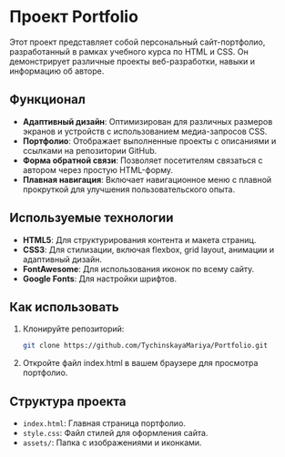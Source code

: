 # Проект Portfolio

Этот проект представляет собой персональный сайт-портфолио, разработанный в рамках учебного курса по HTML и CSS. Он демонстрирует различные проекты веб-разработки, навыки и информацию об авторе.

## Функционал

- **Адаптивный дизайн**: Оптимизирован для различных размеров экранов и устройств с использованием медиа-запросов CSS.
- **Портфолио**: Отображает выполненные проекты с описаниями и ссылками на репозитории GitHub.
- **Форма обратной связи**: Позволяет посетителям связаться с автором через простую HTML-форму.
- **Плавная навигация**: Включает навигационное меню с плавной прокруткой для улучшения пользовательского опыта.

## Используемые технологии

- **HTML5**: Для структурирования контента и макета страниц.
- **CSS3**: Для стилизации, включая flexbox, grid layout, анимации и адаптивный дизайн.
- **FontAwesome**: Для использования иконок по всему сайту.
- **Google Fonts**: Для настройки шрифтов.

## Как использовать

1. Клонируйте репозиторий:  
   ```bash
   git clone https://github.com/TychinskayaMariya/Portfolio.git
2. Откройте файл index.html в вашем браузере для просмотра портфолио.

## Структура проекта

- `index.html`: Главная страница портфолио.
- `style.css`: Файл стилей для оформления сайта.
- `assets/`: Папка с изображениями и иконками.
